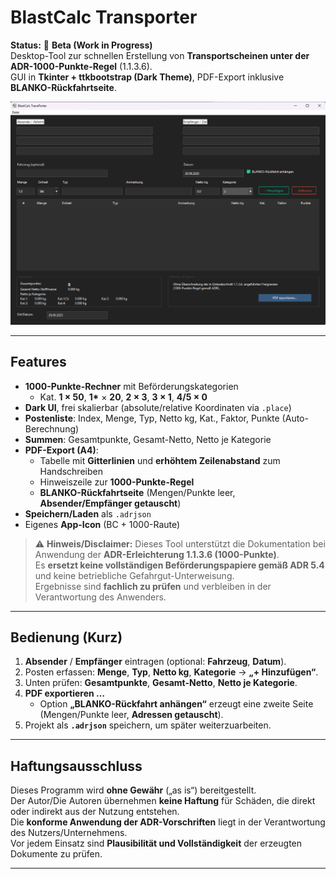 # BlastCalc Transporter

**Status:** 🚧 **Beta (Work in Progress)**  
Desktop-Tool zur schnellen Erstellung von **Transportscheinen unter der ADR-1000-Punkte-Regel** (1.1.3.6).  
GUI in **Tkinter + ttkbootstrap (Dark Theme)**, PDF-Export inklusive **BLANKO-Rückfahrtseite**.

![Screenshot](docs/screenshot.png) <!-- ersetze durch deinen Pfad/Datei -->

---

## Features

- **1000-Punkte-Rechner** mit Beförderungskategorien  
  - Kat. **1 × 50**, **1\*** × **20**, **2 × 3**, **3 × 1**, **4/5 × 0**
- **Dark UI**, frei skalierbar (absolute/relative Koordinaten via `.place`)
- **Postenliste**: Index, Menge, Typ, Netto kg, Kat., Faktor, Punkte (Auto-Berechnung)
- **Summen**: Gesamtpunkte, Gesamt-Netto, Netto je Kategorie
- **PDF-Export (A4)**:
  - Tabelle mit **Gitterlinien** und **erhöhtem Zeilenabstand** zum Handschreiben
  - Hinweiszeile zur **1000-Punkte-Regel**
  - **BLANKO-Rückfahrtseite** (Mengen/Punkte leer, **Absender/Empfänger getauscht**)
- **Speichern/Laden** als `.adrjson`
- Eigenes **App-Icon** (BC + 1000-Raute)

> ⚠️ **Hinweis/Disclaimer:** Dieses Tool unterstützt die Dokumentation bei Anwendung der **ADR-Erleichterung 1.1.3.6 (1000-Punkte)**.  
> Es **ersetzt keine vollständigen Beförderungspapiere gemäß ADR 5.4** und keine betriebliche Gefahrgut-Unterweisung.  
> Ergebnisse sind **fachlich zu prüfen** und verbleiben in der Verantwortung des Anwenders.

---

## Bedienung (Kurz)

1. **Absender** / **Empfänger** eintragen (optional: **Fahrzeug**, **Datum**).  
2. Posten erfassen: **Menge**, **Typ**, **Netto kg**, **Kategorie** → **„+ Hinzufügen“**.  
3. Unten prüfen: **Gesamtpunkte**, **Gesamt-Netto**, **Netto je Kategorie**.  
4. **PDF exportieren …**  
   - Option **„BLANKO-Rückfahrt anhängen“** erzeugt eine zweite Seite (Mengen/Punkte leer, **Adressen getauscht**).  
5. Projekt als **`.adrjson`** speichern, um später weiterzuarbeiten.

---

## Haftungsausschluss

Dieses Programm wird **ohne Gewähr** („as is“) bereitgestellt.  
Der Autor/Die Autoren übernehmen **keine Haftung** für Schäden, die direkt oder indirekt aus der Nutzung entstehen.  
Die **konforme Anwendung der ADR-Vorschriften** liegt in der Verantwortung des Nutzers/Unternehmens.  
Vor jedem Einsatz sind **Plausibilität und Vollständigkeit** der erzeugten Dokumente zu prüfen.

---
